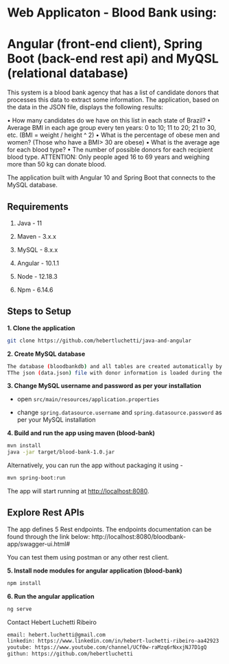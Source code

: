 # Web Applicaton - Blood Bank using:
# Angular (front-end client), Spring Boot (back-end rest api) and MyQSL (relational database) 

This system is a blood bank agency that has a list of candidate donors that processes this data to extract some information.
The application, based on the data in the JSON file, displays the following results:

• How many candidates do we have on this list in each state of Brazil?
• Average BMI in each age group every ten years: 0 to 10; 11 to 20; 21 to 30, etc. (BMI = weight /
height ^ 2)
• What is the percentage of obese men and women? (Those who have a BMI> 30 are obese)
• What is the average age for each blood type?
• The number of possible donors for each recipient blood type.
ATTENTION: Only people aged 16 to 69 years and weighing more than 50 kg can donate blood.

The application built with Angular 10 and Spring Boot that connects to the MySQL database. 

## Requirements

1. Java - 11

2. Maven - 3.x.x

3. MySQL - 8.x.x

4. Angular - 10.1.1

5. Node - 12.18.3

6. Npm - 6.14.6

## Steps to Setup

**1. Clone the application**

```bash
git clone https://github.com/hebertluchetti/java-and-angular
```

**2. Create MySQL database**
```bash
The database (bloodbankdb) and all tables are created automatically by the JPA
TThe json (data.json) file with donor information is loaded during the first execution of the java application.
```

**3. Change MySQL username and password as per your installation**

+ open `src/main/resources/application.properties`

+ change `spring.datasource.username` and `spring.datasource.password` as per your MySQL installation

**4. Build and run the app using maven (blood-bank)**

```bash
mvn install
java -jar target/blood-bank-1.0.jar
```

Alternatively, you can run the app without packaging it using -

```bash
mvn spring-boot:run
```

The app will start running at <http://localhost:8080>.

## Explore Rest APIs

The app defines 5 Rest endpoints. 
The endpoints documentation can be found through the link below:
http://localhost:8080/bloodbank-app/swagger-ui.html#

    
You can test them using postman or any other rest client.

**5. Install node modules for angular application (blood-bank)**

```bash
npm install
```

**6. Run the angular application**

```bash
ng serve
```

Contact Hebert Luchetti Ribeiro
```bash
email: hebert.luchetti@gmail.com
linkedin: https://www.linkedin.com/in/hebert-luchetti-ribeiro-aa42923
youtube: https://www.youtube.com/channel/UCf0w-raMzq6rNxxjNJ7D1gQ
githun: https://github.com/hebertluchetti

```
